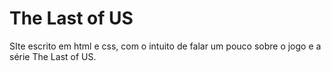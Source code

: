 # The Last of US
SIte escrito em html e css, com o intuito de falar um pouco sobre o jogo e a série The Last of US.
